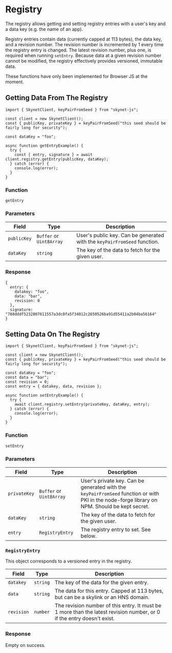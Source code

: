 # Registry

The registry allows getting and setting registry entries with a user's key and a
data key (e.g. the name of an app).

Registry entries contain data (currently capped at 113 bytes), the data key, and
a revision number. The revision number is incremented by 1 every time the
registry entry is changed. The latest revision number, plus one, is required
when running `setEntry`. Because data at a given revision number cannot be
modified, the registry effectively provides versioned, immutable data.

<aside class="warning">
These functions have only been implemented for Browser JS at the moment.
</aside>

## Getting Data From The Registry

```javascript--browser
import { SkynetClient, keyPairFromSeed } from "skynet-js";

const client = new SkynetClient();
const { publicKey, privateKey } = keyPairFromSeed("this seed should be fairly long for security");

const dataKey = "foo";

async function getEntryExample() {
  try {
    const { entry, signature } = await client.registry.getEntry(publicKey, dataKey);
  } catch (error) {
    console.log(error);
  }
}
```

### Function

`getEntry`

### Parameters

Field | Type | Description
----- | ---- | -----------
`publicKey` | `Buffer` or `Uint8Array` | User's public key. Can be generated with the `keyPairFromSeed` function.
`dataKey` | `string` | The key of the data to fetch for the given user.

### Response

```javascript--browser
{
  entry: {
    datakey: "foo",
    data: "bar",
    revision: 0
  },
  signature: "788dddf5232807611557a3dc0fa5f34012c2650526ba91d55411a2b04ba56164"
}
```

## Setting Data On The Registry

```javascript--browser
import { SkynetClient, keyPairFromSeed } from "skynet-js";

const client = new SkynetClient();
const { publicKey, privateKey } = keyPairFromSeed("this seed should be fairly long for security");

const dataKey = "foo";
const data = "bar";
const revision = 0;
const entry = { datakey, data, revision };

async function setEntryExample() {
  try {
    await client.registry.setEntry(privateKey, dataKey, entry);
  } catch (error) {
    console.log(error);
  }
}
```

### Function

`setEntry`

### Parameters

Field | Type | Description
----- | ---- | -----------
`privateKey` | `Buffer` or `Uint8Array` | User's private key. Can be generated with the `keyPairFromSeed` function or with PKI in the node-forge library on NPM. Should be kept secret.
`dataKey` | `string` | The key of the data to fetch for the given user.
`entry` | `RegistryEntry` | The registry entry to set. See below.

### `RegistryEntry`

This object corresponds to a versioned entry in the registry.

Field | Type | Description
----- | ---- | -----------
`datakey` | `string` | The key of the data for the given entry.
`data` | `string` | The data for this entry. Capped at 113 bytes, but can be a skylink or an HNS domain.
`revision` | `number` | The revision number of this entry. It must be 1 more than the latest revision number, or 0 if the entry doesn't exist.

### Response

Empty on success.
